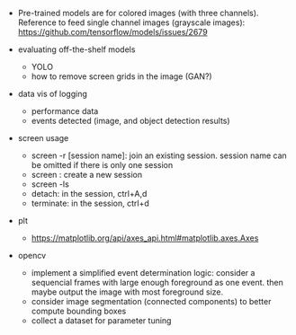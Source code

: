 
* Pre-trained models are for colored images (with three channels). Reference to feed single channel images (grayscale images): https://github.com/tensorflow/models/issues/2679

* evaluating off-the-shelf models
  * YOLO
  * how to remove screen grids in the image (GAN?)

* data vis of logging
  * performance data
  * events detected (image, and object detection results) 
  
* screen usage
  * screen -r [session name]: join an existing session. session name can be omitted if there is only one session
  * screen : create a new session
  * screen -ls
  * detach: in the session, ctrl+A,d
  * terminate: in the session, ctrl+d
  
* plt
  * https://matplotlib.org/api/axes_api.html#matplotlib.axes.Axes
  
* opencv
  * implement a simplified event determination logic: consider a sequencial frames with large enough foreground as one event. then maybe output the image with most foreground size.
  * consider image segmentation (connected components) to better compute bounding boxes
  * collect a dataset for parameter tuning
